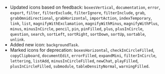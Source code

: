 - Updated icons based on feedback: `boxesVertical`, `documentation`, `error`, `export`, `filter`, `filterExclude`, `filterIgnore`, `filterInclude`, `grab`, `grabOmnidirectional`, `grabHorizontal`, `importAction`, `indexTemporary`, `link`, `list`, `magnifyWithExclamation`, `magnifyWithMinus`, `magnifyWithPlus`, `minus`, `minusInCircle`, `pencil`, `pin`, `pinFilled`, `plus`, `plusInCircle`, `question`, `search`, `sortLeft`, `sortRight`, `sortDown`, `sortUp`, `sortable`, `unlink`.
- Added new icon: `backgroundTask`.
- Marked icons for deprecation: `boxesHorizontal`, `checkInCircleFilled`, `copyClipboard`, `documentEdit`, `errorFilled`, `expandMini`, `filterInCircle`, `lettering`, `listAdd`, `minusInCircleFilled`, `newChat`, `playFilled`, `plusInCircleFilled`, `submodule`, `tableDensityNormal`, `warningFilled`.
